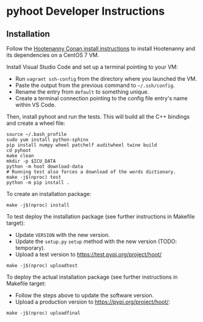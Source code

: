 
# pyhoot Developer Instructions

## Installation

Follow the [Hootenanny Conan install instructions](https://github.com/epochgeo/hootenanny-conan#install) 
to install Hootenanny and its dependencies on a CentOS 7 VM.

Install Visual Studio Code and set up a terminal pointing to your VM: 
* Run `vagrant ssh-config` from the directory where you launched the VM.
* Paste the output from the previous command to `~/.ssh/config`. 
* Rename the entry from `default` to something unique.
* Create a terminal connection pointing to the config file entry's name within VS Code.

Then, install pyhoot and run the tests. This will build all the C++ bindings and create a wheel 
file:
```
source ~/.bash_profile
sudo yum install python-sphinx
pip install numpy wheel patchelf auditwheel twine build
cd pyhoot
make clean
mkdir -p $ICU_DATA
python -m hoot download-data
# Running test also forces a download of the words dictionary.
make -j$(nproc) test
python -m pip install .
```

To create an installation package:
```
make -j$(nproc) install
```

To test deploy the installation package (see further instructions in Makefile target):
* Update `VERSION` with the new version.
* Update the `setup.py` `setup` method with the new version (TODO: temporary).
* Upload a test version to https://test.pypi.org/project/hoot/<version>
```
make -j$(nproc) uploadtest
```

To deploy the actual installation package (see further instructions in Makefile target:
* Follow the steps above to update the software version.
* Upload a production version to https://pypi.org/project/hoot/<version>:
```
make -j$(nproc) uploadfinal
```
